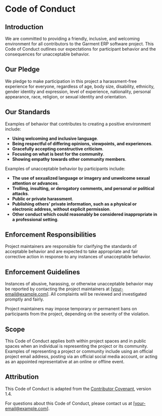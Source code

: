 # Code of Conduct

## Introduction

We are committed to providing a friendly, inclusive, and welcoming environment for all contributors to the Garment ERP software project. This Code of Conduct outlines our expectations for participant behavior and the consequences for unacceptable behavior.

## Our Pledge

We pledge to make participation in this project a harassment-free experience for everyone, regardless of age, body size, disability, ethnicity, gender identity and expression, level of experience, nationality, personal appearance, race, religion, or sexual identity and orientation.

## Our Standards

Examples of behavior that contributes to creating a positive environment include:

- **Using welcoming and inclusive language**.
- **Being respectful of differing opinions, viewpoints, and experiences**.
- **Gracefully accepting constructive criticism**.
- **Focusing on what is best for the community**.
- **Showing empathy towards other community members**.

Examples of unacceptable behavior by participants include:

- **The use of sexualized language or imagery and unwelcome sexual attention or advances**.
- **Trolling, insulting, or derogatory comments, and personal or political attacks**.
- **Public or private harassment**.
- **Publishing others' private information, such as a physical or electronic address, without explicit permission**.
- **Other conduct which could reasonably be considered inappropriate in a professional setting**.

## Enforcement Responsibilities

Project maintainers are responsible for clarifying the standards of acceptable behavior and are expected to take appropriate and fair corrective action in response to any instances of unacceptable behavior.

## Enforcement Guidelines

Instances of abusive, harassing, or otherwise unacceptable behavior may be reported by contacting the project maintainers at [your-email@example.com]. All complaints will be reviewed and investigated promptly and fairly.

Project maintainers may impose temporary or permanent bans on participants from the project, depending on the severity of the violation.

## Scope

This Code of Conduct applies both within project spaces and in public spaces when an individual is representing the project or its community. Examples of representing a project or community include using an official project email address, posting via an official social media account, or acting as an appointed representative at an online or offline event.

## Attribution

This Code of Conduct is adapted from the [Contributor Covenant](https://www.contributor-covenant.org), version 1.4.

For questions about this Code of Conduct, please contact us at [your-email@example.com].
